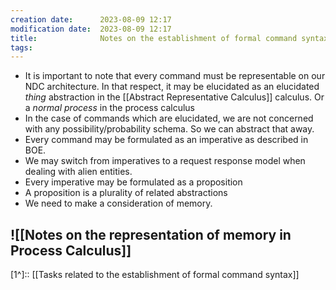 ```yaml
---
creation date:		2023-08-09 12:17
modification date:	2023-08-09 12:17
title: 				Notes on the establishment of formal command syntax
tags:
---
```

* It is important to note that every command must be representable on our NDC architecture. In that respect, it may be elucidated as an elucidated $thing$ abstraction in the [[Abstract Representative Calculus]] calculus. Or a $normal\ process$ in the process calculus
* In the case of commands which are elucidated, we are not concerned with any possibility/probability schema. So we can abstract that away. 
* Every command may be formulated as an imperative as described in BOE. 
* We may switch from imperatives to a request response model when dealing with alien entities. 
* Every imperative may be formulated as a proposition
* A proposition is a plurality of related abstractions
* We need to make a consideration of memory. 

![[Notes on the representation of memory in Process Calculus]]
---
[1^]:: [[Tasks related to the establishment of formal command syntax]]